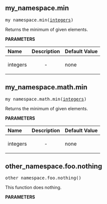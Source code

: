 <!-- Generated with Stardoc: http://skydoc.bazel.build -->

<a name="#my_namespace.min"></a>

## my_namespace.min

<pre>
my_namespace.min(<a href="#my_namespace.min-integers">integers</a>)
</pre>

Returns the minimum of given elements.

**PARAMETERS**


| Name  | Description | Default Value |
| :------------- | :------------- | :------------- |
| <a id="my_namespace.min-integers"></a>integers |  <p align="center"> - </p>   |  none |


<a name="#my_namespace.math.min"></a>

## my_namespace.math.min

<pre>
my_namespace.math.min(<a href="#my_namespace.math.min-integers">integers</a>)
</pre>

Returns the minimum of given elements.

**PARAMETERS**


| Name  | Description | Default Value |
| :------------- | :------------- | :------------- |
| <a id="my_namespace.math.min-integers"></a>integers |  <p align="center"> - </p>   |  none |


<a name="#other_namespace.foo.nothing"></a>

## other_namespace.foo.nothing

<pre>
other_namespace.foo.nothing()
</pre>

This function does nothing.

**PARAMETERS**



